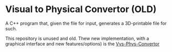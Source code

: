 # Visual to Physical Convertor (OLD) 

A C++ program that, given the file for input, generates a 3D-printable file for such. 

This repository is unused and old. Thew new implementation, with a graphical interface and new features/options) is the [Vys-Phys-Convertor](https://github.com/NoahAGonzales/vys-phys-convertor)
